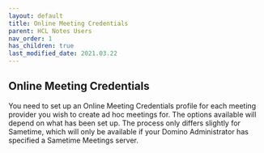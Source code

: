 ```yaml
---
layout: default
title: Online Meeting Credentials
parent: HCL Notes Users
nav_order: 1
has_children: true
last_modified_date: 2021.03.22
---
```


## Online Meeting Credentials

You need to set up an Online Meeting Credentials profile for each meeting provider you wish to create ad hoc meetings for. The options available will depend on what has been set up. The process only differs slightly for Sametime, which will only be available if your Domino Administrator has specified a Sametime Meetings server.